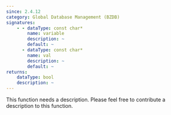 ```yaml
---
since: 2.4.12
category: Global Database Management (BZDB)
signatures:
    - - dataType: const char*
        name: variable
        description: ~
        default: ~
      - dataType: const char*
        name: val
        description: ~
        default: ~
returns:
    dataType: bool
    description: ~
---
```


This function needs a description. Please feel free to contribute a description to this function.
